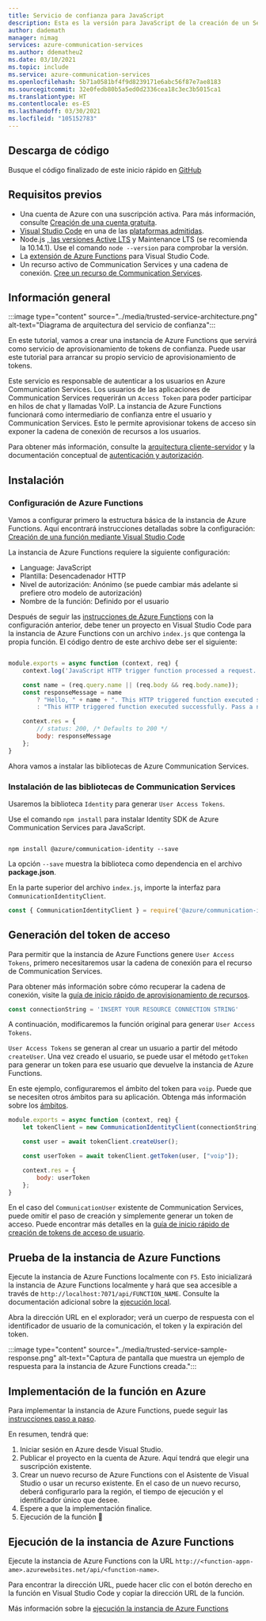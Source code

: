 ```yaml
---
title: Servicio de confianza para JavaScript
description: Esta es la versión para JavaScript de la creación de un Servicio de confianza para Communication Services.
author: dademath
manager: nimag
services: azure-communication-services
ms.author: ddematheu2
ms.date: 03/10/2021
ms.topic: include
ms.service: azure-communication-services
ms.openlocfilehash: 5b71a0581bf4f9d8239171e6abc56f87e7ae8183
ms.sourcegitcommit: 32e0fedb80b5a5ed0d2336cea18c3ec3b5015ca1
ms.translationtype: HT
ms.contentlocale: es-ES
ms.lasthandoff: 03/30/2021
ms.locfileid: "105152783"
---
```

## <a name="download-code"></a>Descarga de código

Busque el código finalizado de este inicio rápido en [GitHub](https://github.com/Azure-Samples/communication-services-javascript-quickstarts/tree/main/trusted-authentication-service)

## <a name="prerequisites"></a>Requisitos previos

- Una cuenta de Azure con una suscripción activa. Para más información, consulte [Creación de una cuenta gratuita](https://azure.microsoft.com/free/?WT.mc_id=A261C142F).
- [Visual Studio Code](https://code.visualstudio.com/) en una de las [plataformas admitidas](https://code.visualstudio.com/docs/supporting/requirements#_platforms).
- Node.js [, las versiones Active LTS](https://nodejs.org/) y Maintenance LTS (se recomienda la 10.14.1). Use el comando `node --version` para comprobar la versión.
- La [extensión de Azure Functions](https://marketplace.visualstudio.com/items?itemName=ms-azuretools.vscode-azurefunctions) para Visual Studio Code.
- Un recurso activo de Communication Services y una cadena de conexión. [Cree un recurso de Communication Services](../../quickstarts/create-communication-resource.md).

## <a name="overview"></a>Información general

:::image type="content" source="../media/trusted-service-architecture.png" alt-text="Diagrama de arquitectura del servicio de confianza":::

En este tutorial, vamos a crear una instancia de Azure Functions que servirá como servicio de aprovisionamiento de tokens de confianza. Puede usar este tutorial para arrancar su propio servicio de aprovisionamiento de tokens.

Este servicio es responsable de autenticar a los usuarios en Azure Communication Services. Los usuarios de las aplicaciones de Communication Services requerirán un `Access Token` para poder participar en hilos de chat y llamadas VoIP. La instancia de Azure Functions funcionará como intermediario de confianza entre el usuario y Communication Services. Esto le permite aprovisionar tokens de acceso sin exponer la cadena de conexión de recursos a los usuarios.

Para obtener más información, consulte la [arquitectura cliente-servidor](../../concepts/client-and-server-architecture.md) y la documentación conceptual de [autenticación y autorización](../../concepts/authentication.md).

## <a name="setting-up"></a>Instalación

### <a name="azure-functions-set-up"></a>Configuración de Azure Functions

Vamos a configurar primero la estructura básica de la instancia de Azure Functions. Aquí encontrará instrucciones detalladas sobre la configuración: [Creación de una función mediante Visual Studio Code](../../../azure-functions/create-first-function-vs-code-csharp.md?pivots=programming-language-javascript)

La instancia de Azure Functions requiere la siguiente configuración:

- Language: JavaScript
- Plantilla: Desencadenador HTTP
- Nivel de autorización: Anónimo (se puede cambiar más adelante si prefiere otro modelo de autorización)
- Nombre de la función: Definido por el usuario

Después de seguir las [instrucciones de Azure Functions](../../../azure-functions/create-first-function-vs-code-csharp.md?pivots=programming-language-javascript) con la configuración anterior, debe tener un proyecto en Visual Studio Code para la instancia de Azure Functions con un archivo `index.js` que contenga la propia función. El código dentro de este archivo debe ser el siguiente:

```javascript

module.exports = async function (context, req) {
    context.log('JavaScript HTTP trigger function processed a request.');

    const name = (req.query.name || (req.body && req.body.name));
    const responseMessage = name
        ? "Hello, " + name + ". This HTTP triggered function executed successfully."
        : "This HTTP triggered function executed successfully. Pass a name in the query string or in the request body for a personalized response.";

    context.res = {
        // status: 200, /* Defaults to 200 */
        body: responseMessage
    };
}

```

Ahora vamos a instalar las bibliotecas de Azure Communication Services.

### <a name="install-communication-services-libraries"></a>Instalación de las bibliotecas de Communication Services

Usaremos la biblioteca `Identity` para generar `User Access Tokens`.

Use el comando `npm install` para instalar Identity SDK de Azure Communication Services para JavaScript.

```console

npm install @azure/communication-identity --save

```

La opción `--save` muestra la biblioteca como dependencia en el archivo **package.json**.

En la parte superior del archivo `index.js`, importe la interfaz para `CommunicationIdentityClient`.

```javascript
const { CommunicationIdentityClient } = require('@azure/communication-identity');
```

## <a name="access-token-generation"></a>Generación del token de acceso

Para permitir que la instancia de Azure Functions genere `User Access Tokens`, primero necesitaremos usar la cadena de conexión para el recurso de Communication Services.

Para obtener más información sobre cómo recuperar la cadena de conexión, visite la [guía de inicio rápido de aprovisionamiento de recursos](../../quickstarts/create-communication-resource.md).

``` javascript
const connectionString = 'INSERT YOUR RESOURCE CONNECTION STRING'
```

A continuación, modificaremos la función original para generar `User Access Tokens`.

`User Access Tokens` se generan al crear un usuario a partir del método `createUser`. Una vez creado el usuario, se puede usar el método `getToken` para generar un token para ese usuario que devuelve la instancia de Azure Functions.

En este ejemplo, configuraremos el ámbito del token para `voip`. Puede que se necesiten otros ámbitos para su aplicación. Obtenga más información sobre los [ámbitos](../../quickstarts/access-tokens.md).

```javascript
module.exports = async function (context, req) {
    let tokenClient = new CommunicationIdentityClient(connectionString);

    const user = await tokenClient.createUser();

    const userToken = await tokenClient.getToken(user, ["voip"]);

    context.res = {
        body: userToken
    };
}
```

En el caso del `CommunicationUser` existente de Communication Services, puede omitir el paso de creación y simplemente generar un token de acceso. Puede encontrar más detalles en la [guía de inicio rápido de creación de tokens de acceso de usuario](../../quickstarts/access-tokens.md).

## <a name="test-the-azure-function"></a>Prueba de la instancia de Azure Functions

Ejecute la instancia de Azure Functions localmente con `F5`. Esto inicializará la instancia de Azure Functions localmente y hará que sea accesible a través de `http://localhost:7071/api/FUNCTION_NAME`. Consulte la documentación adicional sobre la [ejecución local](../../../azure-functions/create-first-function-vs-code-csharp.md?pivots=programming-language-javascript#run-the-function-locally).

Abra la dirección URL en el explorador; verá un cuerpo de respuesta con el identificador de usuario de la comunicación, el token y la expiración del token.

:::image type="content" source="../media/trusted-service-sample-response.png" alt-text="Captura de pantalla que muestra un ejemplo de respuesta para la instancia de Azure Functions creada.":::

## <a name="deploy-the-function-to-azure"></a>Implementación de la función en Azure

Para implementar la instancia de Azure Functions, puede seguir las [instrucciones paso a paso](../../../azure-functions/create-first-function-vs-code-csharp.md?pivots=programming-language-javascript#sign-in-to-azure).

En resumen, tendrá que:
1. Iniciar sesión en Azure desde Visual Studio.
2. Publicar el proyecto en la cuenta de Azure. Aquí tendrá que elegir una suscripción existente.
3. Crear un nuevo recurso de Azure Functions con el Asistente de Visual Studio o usar un recurso existente. En el caso de un nuevo recurso, deberá configurarlo para la región, el tiempo de ejecución y el identificador único que desee.
4. Espere a que la implementación finalice.
5. Ejecución de la función 🎉

## <a name="run-azure-function"></a>Ejecución de la instancia de Azure Functions

Ejecute la instancia de Azure Functions con la URL `http://<function-appn-ame>.azurewebsites.net/api/<function-name>`.

Para encontrar la dirección URL, puede hacer clic con el botón derecho en la función en Visual Studio Code y copiar la dirección URL de la función.

Más información sobre la [ejecución la instancia de Azure Functions](../../../azure-functions/create-first-function-vs-code-csharp.md?pivots=programming-language-javascript#run-the-function-in-azure)
